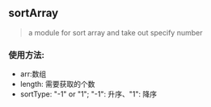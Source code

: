 ## sortArray
> a module for sort array and take out specify number
### 使用方法:
* arr:数组
* length: 需要获取的个数
* sortType: "-1" or "1"; "-1": 升序、"1": 降序
